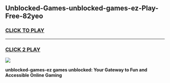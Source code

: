 
## Unblocked-Games-unblocked-games-ez-Play-Free-82yeo
<h3>
<a href="https://premium76.site?title=unblocked-games-ez&ref=21A">CLICK TO PLAY</a></h3>
<hr>

<h3>
<a href="https://premium76.site?title=unblocked-games-ez&ref=21A">CLICK 2 PLAY</a>
  
</h3>

<a href="https://premium76.site?title=unblocked-games-ez&ref=21A"><img src="https://clearcache.store/games.png"></a>


**unblocked-games-ez games unblocked: Your Gateway to Fun and Accessible Online Gaming**
